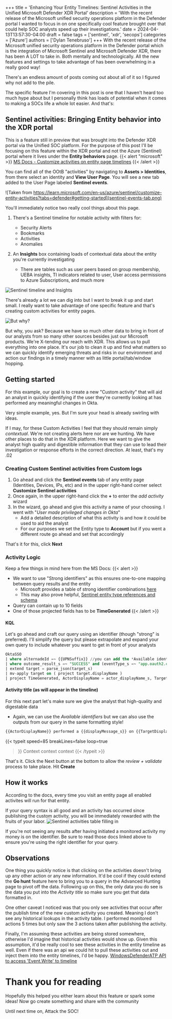 +++
title = 'Enhancing Your Entity Timelines: Sentinel Activities in the Unified Microsoft Defender XDR Portal'
description = 'With the recent release of the Microsoft unified security operations platform in the Defender portal I wanted to focus in on one specifically cool feature brought over that could help SOC analysts speed up their investigations.'
date = 2024-04-13T13:57:30-04:00
draft = false
tags = ['sentinel', 'xdr', 'secops']
categories = ['Azure']
authors = ['Dylan Tenebruso']
+++
With the recent release of the Microsoft unified security operations platform in the Defender portal which is the integration of Microsoft Sentinel and Microsoft Defender XDR, there has been A LOT to take in. Both mentally and technologically. All the new features and settings to take advantage of has been overwhelming in a really good way!

There's an endless amount of posts coming out about all of it so I figured why not add to the pile.

The specific feature I'm covering in this post is one that I haven't heard too much hype about but I personally think has loads of potential when it comes to making a SOCs life a whole lot easier. And that's:

## Sentinel activities: Bringing Entity behavior into the XDR portal
This is a feature still in preview that was brought into the Defender XDR portal via the Unified SOC platform. For the purpose of this post I'll be focusing on this feature within the XDR portal and not the Azure (Sentinel) portal where it lives under the **Entity behaviors** page.
{{< alert "microsoft" >}}
 [MS Docs - Customize activities on entity page timelines](https://learn.microsoft.com/en-us/azure/sentinel/customize-entity-activities?tabs=defender)
{{< /alert >}}

You can find all of the OOtB "activities" by navigating to **Assets > Identities**, from there select an identity and **View User Page**. You will see a new tab added to the User Page labeled **Sentinel events**. 

![Taken from https://learn.microsoft.com/en-us/azure/sentinel/customize-entity-activities?tabs=defender#getting-started](sentinel-events-tab.png)

You'll immediately notice two really cool things about this page.
1. There's a Sentinel timeline for notable activity with filters for:
   * Security Alerts
   * Bookmarks
   * Activities
   * Anomalies

2.  An **Insights** box containing loads of contextual data about the entity you're currently investigating
    * There are tables such as user peers based on group membership, UEBA insights, TI indicators related to user, User access permissions to Azure Subscriptions, and much more

![Sentinel timeline and Insights](sentinel-tl-n-insights.png)

There's already a lot we can dig into but I want to break it up and start small. I really want to take advantage of one specific feature and that's creating custom activities for entity pages.

![But why?](but_why.gif)

But why, you ask? Because we have so much other data to bring in front of our analysts from so many other sources besides just our Microsoft products. We're X-tending our reach with XDR. This allows us to pull everything into one place. It's our job to clean it up and find what matters so we can quickly identify emerging threats and risks in our environment and action our findings in a timely manner with as little portal/tab/window hopping.
## Getting started
For this example, our goal is to create a new "Custom activity" that will aid an analyst in quickly identifying if the user they're currently looking at has performed any meaningful changes in Okta. 

Very simple example, yes. But I'm sure your head is already swirling with ideas.

If I may, for these Custom Activities I feel that they should remain simply *contextual*. We're not creating alerts here nor are we hunting. We have other places to do that in the XDR platform. Here we want to give the analyst high quality and digestible information that they can use to lead their investigation or response efforts in the correct direction. At least, that's my .02
### Creating Custom Sentinel activities from Custom logs
1. Go ahead and click the **Sentinel events** tab of any entity page (Identities, Devices, IPs, etc) and in the upper right-hand corner select **Customize Sentinel activities**
2. Once again, in the upper right-hand click the **+** to enter the *add activity* wizard
3. In the wizard, go ahead and give this activity a name of your choosing. I went with "*User made privileged changes in Okta*"
    * Add a detailed description of what this activity is and how it could be used to aid the analyst
    * For our purposes we set the Entity type to **Account** but if you went a different route go ahead and set that accordingly

That's it for this, click **Next**
### Activity Logic
Keep a few things in mind here from the MS Docs:
{{< alert >}}
* We want to use "Strong identifiers" as this ensures one-to-one mapping between query results and the entity
    * Microsoft provides a table of strong identifier combinations [here](https://learn.microsoft.com/en-us/azure/sentinel/customize-entity-activities?tabs=azure#writing-the-activity-query)
    * This may also prove helpful, [Sentinel entity type references and schema](https://learn.microsoft.com/en-us/azure/sentinel/entities-reference)
* Query can contain up to 10 fields
* One of those projected fields has to be **TimeGenerated**
{{< /alert >}}
#### KQL
Let's go ahead and craft our query using an identifier (though "strong" is preferred). I'll simplify the query but please extrapolate and expand your own query to include whatever you want to get in front of your analysts
```SQL
OktaSSO
| where alternadeId =~ {{UPNSuffix}} //you can add the *Available identifiers* from the list below into your query
| where outcome_result_s =~ "SUCCESS" and (eventType_s =~ "app.oauth2.client.privelege.grant" or eventType_s =~ "user.account.privilege.grant")
| extend target = parse_json(target_s)
| mv-apply target on ( project target.displayName )
| project TimeGenerated, ActorDisplayName = actor_displayName_s, TargetDisplayName = target_displayName, ActorIPAddr = client_ipAddress_s, displayMessage_s
```
#### Activity title (as will appear in the timeline)
For this next part let's make sure we give the analyst that high-quality and digestable data
 - Again, we can use the *Available identifiers* but we can also use the outputs from our query in the same formatting style!
 ```html
 {{ActorDisplayName}} performed a {{displayMessage_s}} on {{TargetDisplayName}} via {{ActorIPaddr}}
 ```
 {{< typeit 
  speed=85
  breakLines=false
  loop=true
  >}}
Context context context
{{< /typeit >}}

That's it. Click the Next button at the bottom to allow the *review + validate* process to take place. Hit **Create**

## How it works
According to the docs, every time you visit an entity page all enabled activites will run for that entity. 

If your query syntax is all good and an activity has occurred since publishing the custom activity, you will be immediately rewarded with the fruits of your labor.
![Sentinel activities table filling in](successful_sentinel_activity.png)

If you're not seeing any results after having initiated a monitored activity my money is on the identifier. Be sure to read those docs linked above to ensure you're using the right identifier for your query.

## Observations
One thing you quickly notice is that clicking on the activities doesn't bring up any other action or any new information. It'd be cool if they could extend the **Go hunt** feature here to bring you to a query in the Advanced Hunting page to pivot off the data. Following up on this, the only data you do see is the data you put into the *Activity title* so make sure you get that data formatted in.

One other caveat I noticed was that you only see activities that occur after the publish time of the new custom activity you created. Meaning I don't see any historical lookups in the activity table. I performed monitored actions 5 times but only saw the 3 actions taken after publishing the activity.

Finally, I'm assuming these activities are being stored somewhere, otherwise I'd imagine that historical activities would show up. Given this assumption, it'd be really cool to see these activities in the entity timeline as well. Even if there was an api we could hit to pull these activities out and inject them into the entity timelines, I'd be happy. [WindowsDefenderATP API to access 'Event.Write' to timeline](https://learn.microsoft.com/en-us/microsoft-365/security/defender-endpoint/api/exposed-apis-create-app-webapp?view=o365-worldwide)


# Thank you for reading
Hopefully this helped you either learn about this feature or spark some ideas! Now go create something and share with the community

Until next time on, Attack the SOC!